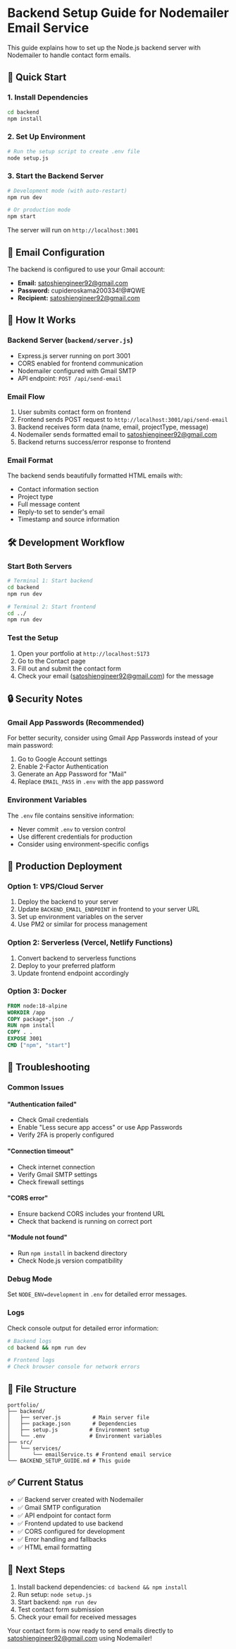 # Backend Setup Guide for Nodemailer Email Service

This guide explains how to set up the Node.js backend server with Nodemailer to handle contact form emails.

## 🚀 Quick Start

### 1. Install Dependencies
```bash
cd backend
npm install
```

### 2. Set Up Environment
```bash
# Run the setup script to create .env file
node setup.js
```

### 3. Start the Backend Server
```bash
# Development mode (with auto-restart)
npm run dev

# Or production mode
npm start
```

The server will run on `http://localhost:3001`

## 📧 Email Configuration

The backend is configured to use your Gmail account:
- **Email:** satoshiengineer92@gmail.com
- **Password:** cupideroskama200334!@#QWE
- **Recipient:** satoshiengineer92@gmail.com

## 🔧 How It Works

### Backend Server (`backend/server.js`)
- Express.js server running on port 3001
- CORS enabled for frontend communication
- Nodemailer configured with Gmail SMTP
- API endpoint: `POST /api/send-email`

### Email Flow
1. User submits contact form on frontend
2. Frontend sends POST request to `http://localhost:3001/api/send-email`
3. Backend receives form data (name, email, projectType, message)
4. Nodemailer sends formatted email to satoshiengineer92@gmail.com
5. Backend returns success/error response to frontend

### Email Format
The backend sends beautifully formatted HTML emails with:
- Contact information section
- Project type
- Full message content
- Reply-to set to sender's email
- Timestamp and source information

## 🛠️ Development Workflow

### Start Both Servers
```bash
# Terminal 1: Start backend
cd backend
npm run dev

# Terminal 2: Start frontend
cd ../
npm run dev
```

### Test the Setup
1. Open your portfolio at `http://localhost:5173`
2. Go to the Contact page
3. Fill out and submit the contact form
4. Check your email (satoshiengineer92@gmail.com) for the message

## 🔒 Security Notes

### Gmail App Passwords (Recommended)
For better security, consider using Gmail App Passwords instead of your main password:

1. Go to Google Account settings
2. Enable 2-Factor Authentication
3. Generate an App Password for "Mail"
4. Replace `EMAIL_PASS` in `.env` with the app password

### Environment Variables
The `.env` file contains sensitive information:
- Never commit `.env` to version control
- Use different credentials for production
- Consider using environment-specific configs

## 🚀 Production Deployment

### Option 1: VPS/Cloud Server
1. Deploy the backend to your server
2. Update `BACKEND_EMAIL_ENDPOINT` in frontend to your server URL
3. Set up environment variables on the server
4. Use PM2 or similar for process management

### Option 2: Serverless (Vercel, Netlify Functions)
1. Convert backend to serverless functions
2. Deploy to your preferred platform
3. Update frontend endpoint accordingly

### Option 3: Docker
```dockerfile
FROM node:18-alpine
WORKDIR /app
COPY package*.json ./
RUN npm install
COPY . .
EXPOSE 3001
CMD ["npm", "start"]
```

## 🐛 Troubleshooting

### Common Issues

#### "Authentication failed"
- Check Gmail credentials
- Enable "Less secure app access" or use App Passwords
- Verify 2FA is properly configured

#### "Connection timeout"
- Check internet connection
- Verify Gmail SMTP settings
- Check firewall settings

#### "CORS error"
- Ensure backend CORS includes your frontend URL
- Check that backend is running on correct port

#### "Module not found"
- Run `npm install` in backend directory
- Check Node.js version compatibility

### Debug Mode
Set `NODE_ENV=development` in `.env` for detailed error messages.

### Logs
Check console output for detailed error information:
```bash
# Backend logs
cd backend && npm run dev

# Frontend logs
# Check browser console for network errors
```

## 📁 File Structure
```
portfolio/
├── backend/
│   ├── server.js          # Main server file
│   ├── package.json       # Dependencies
│   ├── setup.js          # Environment setup
│   └── .env              # Environment variables
├── src/
│   └── services/
│       └── emailService.ts # Frontend email service
└── BACKEND_SETUP_GUIDE.md # This guide
```

## ✅ Current Status

- ✅ Backend server created with Nodemailer
- ✅ Gmail SMTP configuration
- ✅ API endpoint for contact form
- ✅ Frontend updated to use backend
- ✅ CORS configured for development
- ✅ Error handling and fallbacks
- ✅ HTML email formatting

## 🎯 Next Steps

1. Install backend dependencies: `cd backend && npm install`
2. Run setup: `node setup.js`
3. Start backend: `npm run dev`
4. Test contact form submission
5. Check your email for received messages

Your contact form is now ready to send emails directly to satoshiengineer92@gmail.com using Nodemailer!
